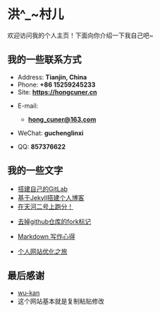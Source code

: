 # 洪^_~村儿

欢迎访问我的个人主页！下面向你介绍一下我自己吧~

<!-- slide -->

## 我的一些联系方式

- Address: **Tianjin, China**
- Phone: **+86 15259245233**
- Site: **<https://hongcuner.cn>**

<!-- slide vertical=true -->

- E-mail:
  - **[hong_cuner@163.com](mailto:hong_cuner@163.com)**
- WeChat: **guchenglinxi**
- QQ: **857376622**

  <!-- slide -->

## 我的一些文字

- [搭建自己的GitLab](https://hongcuner.cn/_posts/2020-03-26-%E6%90%AD%E5%BB%BA%E8%87%AA%E5%B7%B1%E7%9A%84GitLab/)
- [基于Jekyll搭建个人博客](https://hongcuner.cn/_posts/2019-01-18-%E5%9F%BA%E4%BA%8EJekyll%E6%90%AD%E5%BB%BA%E4%B8%AA%E4%BA%BA%E5%8D%9A%E5%AE%A2/%E6%88%91%E7%9A%84%E7%AE%97%E6%B3%95%E7%AB%9E%E8%B5%9B%E6%A8%A1%E6%9D%BF/)
- [在天河二号上跑分！ ](https://hongcuner.cn/_posts/2019-10-25-%E5%9C%A8%E5%A4%A9%E6%B2%B3%E4%BA%8C%E5%8F%B7%E4%B8%8A%E8%B7%91%E5%88%86/%E8%BF%99%E4%B8%80%E5%B9%B4%E7%9A%84%E4%B8%80%E7%82%B9%E6%84%9F%E6%83%B3/)

<!-- slide vertical=true -->

- [去掉github仓库的fork标记 ](https://hongcuner.cn/_posts/2020-03-04-%E5%8E%BB%E6%8E%89github%E4%BB%93%E5%BA%93%E7%9A%84fork%E6%A0%87%E8%AE%B0/%E5%86%8D%E8%A7%81-%E7%AE%97%E6%B3%95%E7%AB%9E%E8%B5%9B/)
- [Markdown 写作心得](https://hongcuner.cn/_posts/2020-01-18-Markdown%E5%86%99%E4%BD%9C%E5%BF%83%E5%BE%97/)
- [个人网站优化之旅 ](https://hongcuner.cn/_posts/2020-02-06-%E4%B8%AA%E4%BA%BA%E7%BD%91%E7%AB%99%E4%BC%98%E5%8C%96%E4%B9%8B%E6%97%85/%E4%BB%8A%E6%97%A5%E6%AD%A4%E6%97%B6%E6%89%80%E6%83%B3%E4%B9%8B%E4%BA%8B/)

  <!-- slide -->

## 最后感谢

- [wu-kan](https：//wu-kan.cn/)
- 这个网站基本就是复制粘贴修改


